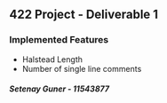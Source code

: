 ## 422 Project - Deliverable 1

### Implemented Features
- Halstead Length
- Number of single line comments

##### Setenay Guner - 11543877
